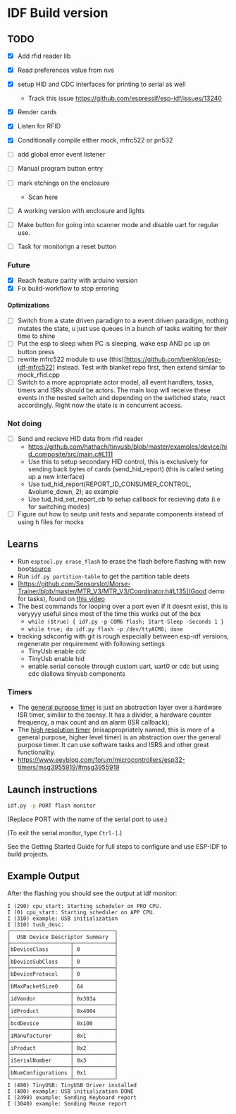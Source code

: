 # IDF Build version

## TODO
- [x] Add rfid reader lib
- [x] Read preferences value from nvs 
- [x] setup HID and CDC interfaces for printing to serial as well
    - Track this issue https://github.com/espressif/esp-idf/issues/13240
- [x] Render cards 
- [x] Listen for RFID
- [x] Conditionally compile either mock, mfrc522 or pn532
- [ ] add global error event listener
- [ ] Manual program button entry
- [ ] mark etchings on the enclosure
    - Scan here
- [ ] A working version with enclosure and lights
- [ ] Make button for going into scanner mode and disable uart for regular use.
- [ ] Task for monitorign a reset button


### Future
- [x] Reach feature parity with arduino version
- [x] Fix build-workflow to stop erroring
#### Optimizations
- [ ] Switch from a state driven paradigm to a event driven paradigm, nothing mutates the state, u just use queues in a bunch of tasks waiting for their time to shine
- [ ] Put the esp to sleep when PC is sleeping, wake esp AND pc up on button press
- [ ] rewrite mfrc522 module to use (this)[https://github.com/benklop/esp-idf-mfrc522] instead. Test with blanket repo first, then extend similar to mock_rfid.cpp
- [ ] Switch to a more appropriate actor model, all event handlers, tasks, timers and ISRs should be actors. 
    The main loop will receive these events in the nested switch and depending on the switched state, react accordingly. Right now the state is in concurrent access. 

### Not doing
- [ ] Send and recieve HID data from rfid reader
    - https://github.com/hathach/tinyusb/blob/master/examples/device/hid_composite/src/main.c#L111
    - Use this to setup secondary HID control, this is exclusively for sending back bytes of cards (send_hid_report) (this is called seting up a new interface)
    - Use tud_hid_report(REPORT_ID_CONSUMER_CONTROL, &volume_down, 2); as example
    - Use tud_hid_set_report_cb to setup callback for recieving data (i.e for switching modes)
- [ ] Figure out how to seutp unit tests and separate components instead of using h files for mocks

## Learns
- Run `esptool.py erase_flash` to erase the flash before flashing with new boot[source](https://docs.espressif.com/projects/esptool/en/latest/esp32s3/esptool/basic-commands.html)
- Run `idf.py partition-table` to get the partition table deets
- [https://github.com/SensorsIot/Morse-Trainer/blob/master/MTR_V3/MTR_V3/Coordinator.h#L135](Good demo for tasks), found on [this video](https://youtu.be/684KSAvYbw4?si=wxXziabIUMjCr8fs&t=1210)
- The best commands for looping over a port even if it doesnt exist, this is veryyyy useful since most of the time this works out of the box
    - `while ($true) { idf.py -p COM6 flash; Start-Sleep -Seconds 1 }`
    - `while true; do idf.py flash -p /dev/ttyACM0; done`
- tracking sdkconfig with git is rough especially between esp-idf versions, regenerate per requirement with following settings
    - TinyUsb enable cdc
    - TinyUsb enable hid
    - enable serial console through custom uart, uart0 or cdc but using cdc diallows tinyusb components

### Timers
- The [general purpose timer](https://docs.espressif.com/projects/esp-idf/en/v4.3/esp32/api-reference/peripherals/timer.html#general-purpose-timer) is just an abstraction layer over a hardware ISR timer, 
similar to the teensy. It has a divider, a hardware counter frequency, a max count and an alarm (ISR callback);
- The [high resolution timer](https://docs.espressif.com/projects/esp-idf/en/stable/esp32/api-reference/system/esp_timer.html) (misappropriately named, this is more of a general purpose, higher level timer) 
is an abstraction over the general purpose timer. It can use software tasks and ISRS and other great functionality.
- https://www.eevblog.com/forum/microcontrollers/esp32-timers/msg3955919/#msg3955919

## Launch instructions

```bash
idf.py -p PORT flash monitor
```

(Replace PORT with the name of the serial port to use.)

(To exit the serial monitor, type ``Ctrl-]``.)

See the Getting Started Guide for full steps to configure and use ESP-IDF to build projects.


## Example Output

After the flashing you should see the output at idf monitor:

```
I (290) cpu_start: Starting scheduler on PRO CPU.
I (0) cpu_start: Starting scheduler on APP CPU.
I (310) example: USB initialization
I (310) tusb_desc:
┌─────────────────────────────────┐
│  USB Device Descriptor Summary  │
├───────────────────┬─────────────┤
│bDeviceClass       │ 0           │
├───────────────────┼─────────────┤
│bDeviceSubClass    │ 0           │
├───────────────────┼─────────────┤
│bDeviceProtocol    │ 0           │
├───────────────────┼─────────────┤
│bMaxPacketSize0    │ 64          │
├───────────────────┼─────────────┤
│idVendor           │ 0x303a      │
├───────────────────┼─────────────┤
│idProduct          │ 0x4004      │
├───────────────────┼─────────────┤
│bcdDevice          │ 0x100       │
├───────────────────┼─────────────┤
│iManufacturer      │ 0x1         │
├───────────────────┼─────────────┤
│iProduct           │ 0x2         │
├───────────────────┼─────────────┤
│iSerialNumber      │ 0x3         │
├───────────────────┼─────────────┤
│bNumConfigurations │ 0x1         │
└───────────────────┴─────────────┘
I (480) TinyUSB: TinyUSB Driver installed
I (480) example: USB initialization DONE
I (2490) example: Sending Keyboard report
I (3040) example: Sending Mouse report
```
